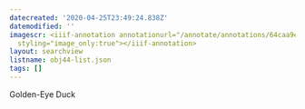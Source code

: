 ```yaml
---
datecreated: '2020-04-25T23:49:24.838Z'
datemodified: ''
imagescr: <iiif-annotation annotationurl="/annotate/annotations/64caa9e6-874f-11ea-9735-5254008afee6.json"
  styling="image_only:true"></iiif-annotation>
layout: searchview
listname: obj44-list.json
tags: []
---
```

Golden-Eye Duck